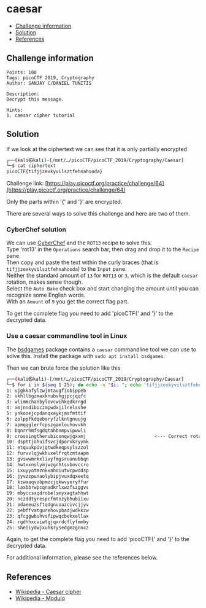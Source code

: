 # caesar

- [Challenge information](#challenge-information)
- [Solution](#solution)
- [References](#references)

## Challenge information
```
Points: 100
Tags: picoCTF 2019, Cryptography
Author: SANJAY C/DANIEL TUNITIS

Description:
Decrypt this message.

Hints:
1. caesar cipher tutorial
```

## Solution

If we look at the ciphertext we can see that it is only partially encrypted
```bash
┌──(kali㉿kali)-[/mnt/…/picoCTF/picoCTF_2019/Cryptography/Caesar]
└─$ cat ciphertext
picoCTF{tifjjzexkyvilsztfehnahooda}
```
Challenge link: [https://play.picoctf.org/practice/challenge/64](https://play.picoctf.org/practice/challenge/64)

Only the parts within '{' and '}' are encrypted.

There are several ways to solve this challenge and here are two of them.

### CyberChef solution

We can use [CyberChef](https://gchq.github.io/CyberChef/) and the `ROT13` recipe to solve this.  
Type 'rot13' in the `Operations` search bar, then drag and drop it to the `Recipe` pane.  
Then copy and paste the text within the curly braces (that is `tifjjzexkyvilsztfehnahooda`) to the `Input` pane.  
Neither the standard amount of `13` for `ROT13` or `3`, which is the default `caesar` rotation, makes sense though.  
Select the `Auto Bake` check box and start changing the amount until you can recognize some English words.  
With an `Amount` of `9` you get the correct flag part.

To get the complete flag you need to add 'picoCTF{' and '}' to the decrypted data.

### Use a caesar commandline tool in Linux

The [bsdgames](https://wiki.linuxquestions.org/wiki/BSD_games) package contains a `caesar` commandline tool we can use to solve this. Install the package with `sudo apt install bsdgames`.

Then we can brute force the solution like this
```bash
┌──(kali㉿kali)-[/mnt/…/picoCTF/picoCTF_2019/Cryptography/Caesar]
└─$ for i in $(seq 1 25); do echo -n "$i: "; echo 'tifjjzexkyvilsztfehnahooda' | caesar $i; done
1: ujgkkafylzwjmtaugfiobippeb
2: vkhllbgzmaxknubvhgjpcjqqfc
3: wlimmchanbylovcwihkqdkrrgd
4: xmjnndiboczmpwdxjilrelsshe
5: ynkooejcpdanqxeykjmsfmttif
6: zolppfkdqeboryfzlkntgnuujg
7: apmqqglerfcpszgamlouhovvkh
8: bqnrrhmfsgdqtahbnmpvipwwli
9: crossingtherubiconqwjqxxmj                         <--- Correct rotation
10: dspttjohuifsvcjdporxkryynk
11: etquukpivjgtwdkeqpsylszzol
12: furvvlqjwkhuxelfrqtzmtaapm
13: gvswwmrkxlivyfmgsruanubbqn
14: hwtxxnslymjwzgnhtsvbovccro
15: ixuyyotmznkxahoiutwcpwddsp
16: jyvzzpunaolybipjvuxdqxeetq
17: kzwaaqvobpmzcjqkwvyeryffur
18: laxbbrwpcqnadkrlxwzfszggvs
19: mbyccsxqdrobelsmyxagtahhwt
20: nczddtyrespcfmtnzybhubiixu
21: odaeeuzsftqdgnuoazcivcjjyv
22: pebffvatgurehovpbadjwdkkzw
23: qfcggwbuhvsfipwqcbekxellax
24: rgdhhxcviwtgjqxrdcflyfmmby
25: sheiiydwjxuhkrysedgmzgnncz
```

Again, to get the complete flag you need to add 'picoCTF{' and '}' to the decrypted data.

For additional information, please see the references below.

## References

- [Wikipedia - Caesar cipher](https://en.wikipedia.org/wiki/Caesar_cipher)
- [Wikipedia - Modulo](https://en.wikipedia.org/wiki/Modulo)
